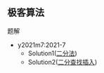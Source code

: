## 极客算法

题解

- y2021m7:2021-7
    - Solution1([二分法](https://leetcode-cn.com/problems/binary-search/))  
    - Solution2([二分查找插入](https://leetcode-cn.com/problems/search-insert-position/))


